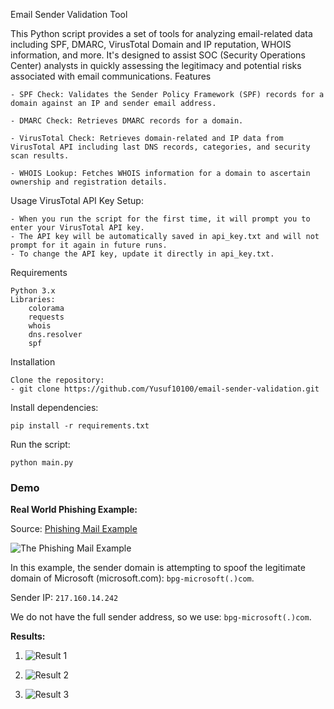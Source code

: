 Email Sender Validation Tool

This Python script provides a set of tools for analyzing email-related data including SPF, DMARC, VirusTotal Domain and IP reputation, WHOIS information, and more. It's designed to assist SOC (Security Operations Center) analysts in quickly assessing the legitimacy and potential risks associated with email communications.
Features

    - SPF Check: Validates the Sender Policy Framework (SPF) records for a domain against an IP and sender email address.

    - DMARC Check: Retrieves DMARC records for a domain.

    - VirusTotal Check: Retrieves domain-related and IP data from VirusTotal API including last DNS records, categories, and security scan results.

    - WHOIS Lookup: Fetches WHOIS information for a domain to ascertain ownership and registration details.

Usage
VirusTotal API Key Setup:

    - When you run the script for the first time, it will prompt you to enter your VirusTotal API key.
    - The API key will be automatically saved in api_key.txt and will not prompt for it again in future runs.
    - To change the API key, update it directly in api_key.txt.

Requirements

    Python 3.x
    Libraries:
        colorama
        requests
        whois
        dns.resolver
        spf
        
Installation

    Clone the repository: 
    - git clone https://github.com/Yusuf10100/email-sender-validation.git


Install dependencies:

    pip install -r requirements.txt

Run the script:

    python main.py

### Demo

**Real World Phishing Example:**

Source: [Phishing Mail Example](https://x.com/phishunt_io/status/1780834586106167631)

![The Phishing Mail Example](https://github.com/Yusuf10100/email-sender-validation/raw/main/images/phishing%20example.png)

In this example, the sender domain is attempting to spoof the legitimate domain of Microsoft (microsoft.com): `bpg-microsoft(.)com`.

Sender IP: `217.160.14.242`

We do not have the full sender address, so we use: `bpg-microsoft(.)com`.

**Results:**

1. ![Result 1](https://github.com/Yusuf10100/email-sender-validation/raw/main/images/1.png)

2. ![Result 2](https://github.com/Yusuf10100/email-sender-validation/raw/main/images/2.png)

3. ![Result 3](https://github.com/Yusuf10100/email-sender-validation/raw/main/images/3.png)

